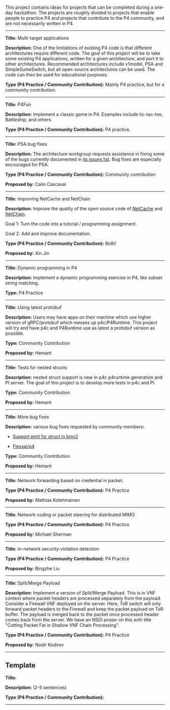 
This project contains ideas for projects that can be completed during a one-day hackathon.
The projects are roughly divided to projects that enable people to practice P4 and projects that contribute to the P4 community, and are not necessarily written in P4.

***

**Title:** Multi-target applications

**Description:** One of the limitations of existing P4 code is that different architectures require different code. The goal of this project will be to take some existing P4 applications, written for a given architecture, and port it to other architectures. Recommended architectures include v1model, PSA and SimpleSumeSwitch, but all open-source architectures can be used. The code can then be used for educational purposes.

**Type (P4 Practice / Community Contribution):** Mainly P4 practice, but for a community contribution.

***

**Title:** P4Fun

**Description:** Implement a classic game in P4. Examples include tic-tac-toe, Battleship, and others.

**Type (P4 Practice / Community Contribution):** P4 practice. 

***

**Title:** PSA bug fixes

**Description:** The architecture workgroup requests assistance in fixing some of the bugs currently documented in [its issues list](https://github.com/p4lang/p4-spec/issues). Bug fixes are especially encouraged for PSA.

**Type (P4 Practice / Community Contribution):** Community contribution

**Proposed by:** Calin Cascaval 

***

**Title:** Improving NetCache and NetChain

**Description:** Improve the quality of the open source code of [NetCache](https://github.com/netx-repo/netcache-p4) and  [NetChain](https://github.com/netx-repo/netchain-p4).

Goal 1: Turn the code into a tutorial / programming assignment.

Goal 2: Add and improve documentation.

**Type (P4 Practice / Community Contribution):** Both!

**Proposed by:** Xin Jin

***


**Title:** Dynamic programming in P4

**Description:** Implement a dynamic programming exercise in P4, like subset string matching.

**Type:** P4 Practice 

***

**Title:** Using latest protobuf 

**Description:**  Users may have apps on their machine which use higher version of gRPC/protobuf which messes up p4c/P4Runtime. This project will try and have p4c and P4Runtime use as latest a protobuf version as possible. 

**Type:** Community Contribution

**Proposed by:** Hemant

***

**Title:** Tests for nested structs

**Description:** nested struct support is new in p4c p4runtime generation and PI server. The goal of this project is to develop more tests in p4c and PI.

**Type:** Community Contribution

**Proposed by:** Hemant

***

**Title:** More bug fixes

**Description:** various bug fixes requested by community members:

* [Support emit for struct in bmv2](https://github.com/p4lang/p4c/issues/1659)

* [Flexsai/p4](https://github.com/opencomputeproject/SAI/issues/896)

**Type:** Community Contribution

**Proposed by:** Hemant


***

**Title:** Network forwarding based on credential in packet.

**Type (P4 Practice / Community Contribution):** P4 Practice 

**Proposed by:** Mathias Kolehmainen


***

**Title:** Network coding or packet steering for distributed MIMO

**Type (P4 Practice / Community Contribution):** P4 Practice

**Proposed by:** Michael Sherman



***

**Title:** In-network security-violation detection

**Type (P4 Practice / Community Contribution):** P4 Practice

**Proposed by:** Bingzhe Liu



***

**Title:** Split/Merge Payload

**Description:** Implement a version of Split/Merge Payload. This is in VNF context where packet headers are processed separately from the payload. Consider a Firewall VNF deployed on the server. Here, ToR switch will only forward packet headers to the Firewall and keep the packet payload on ToR buffer. The payload is merged back to the packet once processed header comes back from the server. We have an NSDI poster on this with title "Cutting Packet Fat in Shallow VNF Chain Processing".

**Type (P4 Practice / Community Contribution):** P4 Practice

**Proposed by:** Nodir	Kodirov


***

## Template

**Title:**

**Description:** (2-5 sentences)

**Type (P4 Practice / Community Contribution):**

***